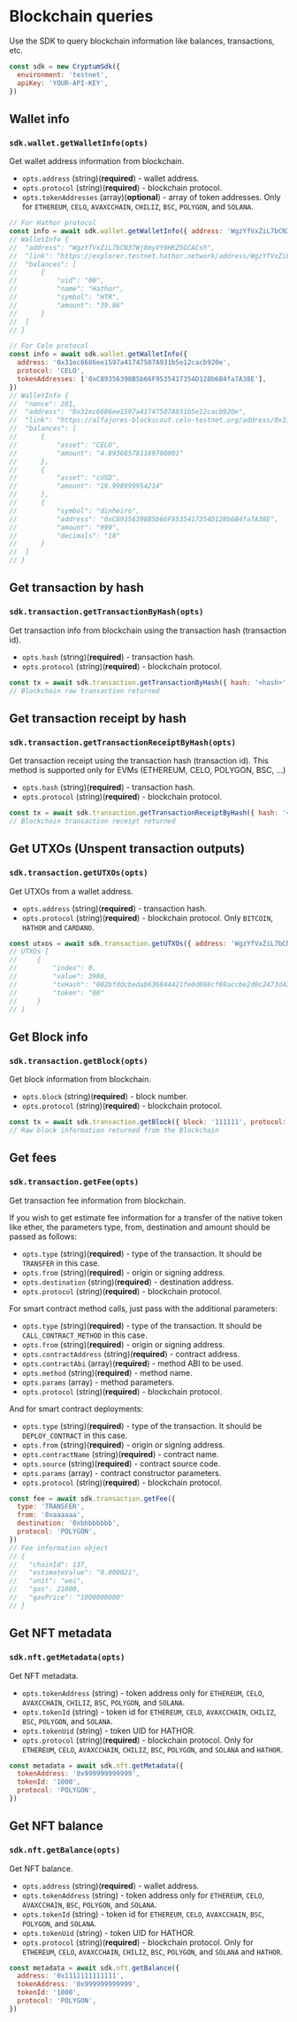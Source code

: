 # Blockchain queries

Use the SDK to query blockchain information like balances, transactions, etc.

```js
const sdk = new CryptumSdk({
  environment: 'testnet',
  apiKey: 'YOUR-API-KEY',
})
```

## Wallet info

### `sdk.wallet.getWalletInfo(opts)`

Get wallet address information from blockchain.

- `opts.address` (string)(**required**) - wallet address.
- `opts.protocol` (string)(**required**) - blockchain protocol.
- `opts.tokenAddresses` (array)(**optional**) - array of token addresses. Only for `ETHEREUM`, `CELO`, `AVAXCCHAIN`, `CHILIZ`, `BSC`, `POLYGON`, and `SOLANA`.

```js
// For Hathor protocol
const info = await sdk.wallet.getWalletInfo({ address: 'WgzYfVxZiL7bCN37Wj8myVY9HKZ5GCACsh', protocol: 'HATHOR' })
// WalletInfo {
// 	"address": "WgzYfVxZiL7bCN37Wj8myVY9HKZ5GCACsh",
// 	"link": "https://explorer.testnet.hathor.network/address/WgzYfVxZiL7bCN37Wj8myVY9HKZ5GCACsh",
// 	"balances": [
// 		{
// 			"uid": "00",
// 			"name": "Hathor",
// 			"symbol": "HTR",
// 			"amount": "39.86"
// 		}
// 	]
// }

// For Celo protocol
const info = await sdk.wallet.getWalletInfo({
  address: '0x31ec6686ee1597a41747507A931b5e12cacb920e',
  protocol: 'CELO',
  tokenAddresses: ['0xC89356398B5b66F9535417354D128b6B4fa7A38E'],
})
// WalletInfo {
// 	"nonce": 281,
// 	"address": "0x31ec6686ee1597a41747507A931b5e12cacb920e",
// 	"link": "https://alfajores-blockscout.celo-testnet.org/address/0x31ec6686ee1597a41747507A931b5e12cacb920e",
// 	"balances": [
// 		{
// 			"asset": "CELO",
// 			"amount": "4.893685781169700001"
// 		},
// 		{
// 			"asset": "cUSD",
// 			"amount": "19.998999954214"
// 		},
// 		{
// 			"symbol": "dinheiro",
// 			"address": "0xC89356398B5b66F9535417354D128b6B4fa7A38E",
// 			"amount": "999",
// 			"decimals": "18"
// 		}
// 	]
// }
```

## Get transaction by hash

### `sdk.transaction.getTransactionByHash(opts)`

Get transaction info from blockchain using the transaction hash (transaction id).

- `opts.hash` (string)(**required**) - transaction hash.
- `opts.protocol` (string)(**required**) - blockchain protocol.

```js
const tx = await sdk.transaction.getTransactionByHash({ hash: '<hash>', protocol: 'STELLAR' })
// Blockchain raw transaction returned
```

## Get transaction receipt by hash

### `sdk.transaction.getTransactionReceiptByHash(opts)`

Get transaction receipt using the transaction hash (transaction id). This method is supported only for EVMs (ETHEREUM, CELO, POLYGON, BSC, ...)

- `opts.hash` (string)(**required**) - transaction hash.
- `opts.protocol` (string)(**required**) - blockchain protocol.

```js
const tx = await sdk.transaction.getTransactionReceiptByHash({ hash: '<hash>', protocol: 'BSC' })
// Blockchain transaction receipt returned
```

## Get UTXOs (Unspent transaction outputs)

### `sdk.transaction.getUTXOs(opts)`

Get UTXOs from a wallet address.

- `opts.address` (string)(**required**) - transaction hash.
- `opts.protocol` (string)(**required**) - blockchain protocol. Only `BITCOIN`, `HATHOR` and `CARDANO`.

```js
const utxos = await sdk.transaction.getUTXOs({ address: 'WgzYfVxZiL7bCN37Wj8myVY9HKZ5GCACsh', protocol: 'HATHOR' })
// UTXOs [
//     {
//         "index": 0,
//         "value": 3986,
//         "txHash": "002bfddcbedab636844421fe0d098cf69accbe2d0c2473d43277483a3b0755df",
//         "token": "00"
//     }
// ]
```

## Get Block info

### `sdk.transaction.getBlock(opts)`

Get block information from blockchain.

- `opts.block` (string)(**required**) - block number.
- `opts.protocol` (string)(**required**) - blockchain protocol.

```js
const tx = await sdk.transaction.getBlock({ block: '111111', protocol: 'STELLAR' })
// Raw block information returned from the Blockchain
```

## Get fees

### `sdk.transaction.getFee(opts)`

Get transaction fee information from blockchain.

If you wish to get estimate fee information for a transfer of the native token like ether, the parameters type, from, destination and amount should be passed as follows:

- `opts.type` (string)(**required**) - type of the transaction. It should be `TRANSFER` in this case.
- `opts.from` (string)(**required**) - origin or signing address.
- `opts.destination` (string)(**required**) - destination address.
- `opts.protocol` (string)(**required**) - blockchain protocol.

For smart contract method calls, just pass with the additional parameters:

- `opts.type` (string)(**required**) - type of the transaction. It should be `CALL_CONTRACT_METHOD` in this case.
- `opts.from` (string)(**required**) - origin or signing address.
- `opts.contractAddress` (string)(**required**) - contract address.
- `opts.contractAbi` (array)(**required**) - method ABI to be used.
- `opts.method` (string)(**required**) - method name.
- `opts.params` (array) - method parameters.
- `opts.protocol` (string)(**required**) - blockchain protocol.

And for smart contract deployments:

- `opts.type` (string)(**required**) - type of the transaction. It should be `DEPLOY_CONTRACT` in this case.
- `opts.from` (string)(**required**) - origin or signing address.
- `opts.contractName` (string)(**required**) - contract name.
- `opts.source` (string)(**required**) - contract source code.
- `opts.params` (array) - contract constructor parameters.
- `opts.protocol` (string)(**required**) - blockchain protocol.

```js
const fee = await sdk.transaction.getFee({
  type: 'TRANSFER',
  from: '0xaaaaaa',
  destination: '0xbbbbbbbb',
  protocol: 'POLYGON',
})
// Fee information object
// {
//   "chainId": 137,
//   "estimateValue": "0.000021",
//   "unit": "wei",
//   "gas": 21000,
//   "gasPrice": "1000000000"
// }
```

## Get NFT metadata

### `sdk.nft.getMetadata(opts)`

Get NFT metadata.

- `opts.tokenAddress` (string) - token address only for `ETHEREUM`, `CELO`, `AVAXCCHAIN`, `CHILIZ`, `BSC`, `POLYGON`, and `SOLANA`.
- `opts.tokenId` (string) - token id for `ETHEREUM`, `CELO`, `AVAXCCHAIN`, `CHILIZ`, `BSC`, `POLYGON`, and `SOLANA`.
- `opts.tokenUid` (string) - token UID for HATHOR.
- `opts.protocol` (string)(**required**) - blockchain protocol. Only for `ETHEREUM`, `CELO`, `AVAXCCHAIN`, `CHILIZ`, `BSC`, `POLYGON`, and `SOLANA` and `HATHOR`.

```js
const metadata = await sdk.nft.getMetadata({
  tokenAddress: '0x999999999999',
  tokenId: '1000',
  protocol: 'POLYGON',
})
```

## Get NFT balance

### `sdk.nft.getBalance(opts)`

Get NFT balance.

- `opts.address` (string)(**required**) - wallet address.
- `opts.tokenAddress` (string) - token address only for `ETHEREUM`, `CELO`, `AVAXCCHAIN`, `BSC`, `POLYGON`, and `SOLANA`.
- `opts.tokenId` (string) - token id for `ETHEREUM`, `CELO`, `AVAXCCHAIN`, `BSC`, `POLYGON`, and `SOLANA`.
- `opts.tokenUid` (string) - token UID for HATHOR.
- `opts.protocol` (string)(**required**) - blockchain protocol. Only for `ETHEREUM`, `CELO`, `AVAXCCHAIN`, `CHILIZ`, `BSC`, `POLYGON`, and `SOLANA` and `HATHOR`.

```js
const metadata = await sdk.nft.getBalance({
  address: '0x1111111111111',
  tokenAddress: '0x999999999999',
  tokenId: '1000',
  protocol: 'POLYGON',
})
```
